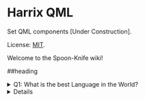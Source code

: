 # Harrix QML

Set QML components [Under Construction].

License: [MIT](https://github.com/Harrix/Harrix-QML/blob/master/LICENSE.md).

Welcome to the Spoon-Knife wiki!

##heading

<details> 
  <summary>Q1: What is the best Language in the World? </summary>
   <p> A1: JavaScript </p> 
</details>

<details> 
  <h2>Q1: What is the best Language in the World?</h2>
   <p> <li>A1: JavaScript </li>
<li>A1: JavaScript </li></p> 
</details>